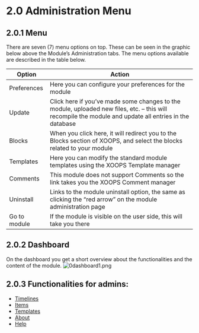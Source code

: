 # 2.0 Administration Menu

## 2.0.1 Menu
There are seven (7) menu options on top.  These can be seen in the graphic below above the Module’s Administration tabs.  The menu options available are described in the table below.

|Option|	Action|
|---|---|
|Preferences|	Here you can configure your preferences for the module |
|Update|	Click here if you’ve made some changes to the module, uploaded new files, etc. – this will recompile the module and update all entries in the database |
|Blocks|	When you click here, it will redirect you to the Blocks section of XOOPS, and select the blocks related to your module|
|Templates|	Here you can modify the standard module templates using the XOOPS Template manager|
|Comments|	This module does not support Comments so the link takes you the XOOPS Comment manager|
|Uninstall	|Links to the module uninstall option, the same as clicking the “red arrow” on the module administration page|
|Go to module|	If the module is visible on the user side, this will take you there|

## 2.0.2 Dashboard
On the dashboard you get a short overview about the functionalities and the content of the module.
![0dashboard1.png](../assets/0dashboard1.png)

## 2.0.3 Functionalities for admins:
* [Timelines](2admin_timelines.md)
* [Items](2admin_items.md)
* [Templates](2admin_templates.md)
* [About](2admin_about.md)
* [Help](2admin_help.md)